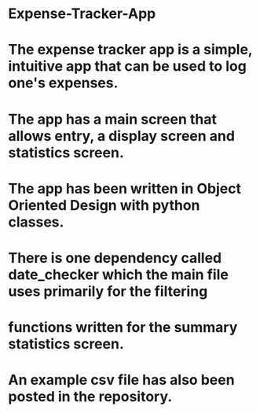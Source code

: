 # Expense-Tracker-App
# The expense tracker app is a simple, intuitive app that can be used to log one's expenses. 
# The app has a main screen that allows entry, a display screen and statistics screen.

# The app has been written in Object Oriented Design with python classes. 
# There is one dependency called date_checker which the main file uses primarily for the filtering 
# functions written for the summary statistics screen.

# An example csv file has also been posted in the repository.
